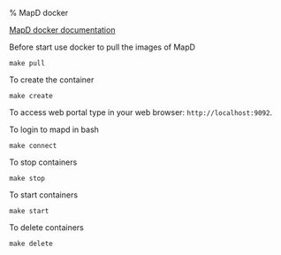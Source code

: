 
% MapD docker

[MapD docker documentation](https://www.mapd.com/docs/latest/1_0_tutorials.html)


Before start use docker to pull the images of MapD

	make pull

To create the container 

    make create

To access web portal type in your web browser: `http://localhost:9092`. 

To login to mapd in bash

	make connect

To stop containers

	make stop

To start containers

	make start

To delete containers

	make delete


